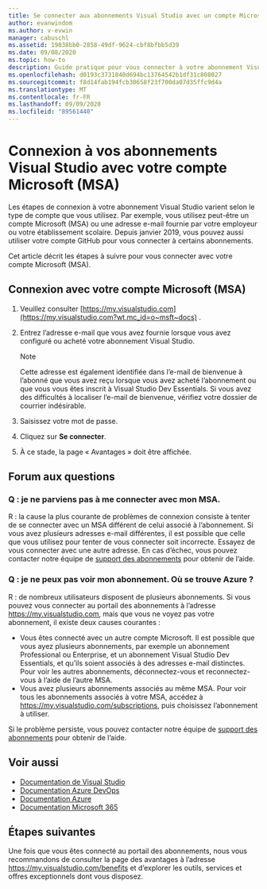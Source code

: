 ```yaml
---
title: Se connecter aux abonnements Visual Studio avec un compte Microsoft | Microsoft Docs
author: evanwindom
ms.author: v-evwin
manager: cabuschl
ms.assetid: 19038bb0-2858-49df-9624-cbf8bfbb5d39
ms.date: 09/08/2020
ms.topic: how-to
description: Guide pratique pour vous connecter à votre abonnement Visual Studio avec votre compte Microsoft (MSA)
ms.openlocfilehash: d0193c3731840d694bc13764542b1df31c808027
ms.sourcegitcommit: f8d14fab194fcb30658f23f700da07d35ffc9d4a
ms.translationtype: MT
ms.contentlocale: fr-FR
ms.lasthandoff: 09/09/2020
ms.locfileid: "89561440"
---
```

# <a name="signing-in-to-your-visual-studio-subscriptions-with-your-microsoft-account-msa"></a>Connexion à vos abonnements Visual Studio avec votre compte Microsoft (MSA)

Les étapes de connexion à votre abonnement Visual Studio varient selon le type de compte que vous utilisez.  Par exemple, vous utilisez peut-être un compte Microsoft (MSA) ou une adresse e-mail fournie par votre employeur ou votre établissement scolaire.  Depuis janvier 2019, vous pouvez aussi utiliser votre compte GitHub pour vous connecter à certains abonnements. 

Cet article décrit les étapes à suivre pour vous connecter avec votre compte Microsoft (MSA).

## <a name="signing-in-with-your-microsoft-account-msa"></a>Connexion avec votre compte Microsoft (MSA)
1. Veuillez consulter [https://my.visualstudio.com](https://my.visualstudio.com?wt.mc_id=o~msft~docs) .
2. Entrez l’adresse e-mail que vous avez fournie lorsque vous avez configuré ou acheté votre abonnement Visual Studio.

   > [!NOTE]
   > Cette adresse est également identifiée dans l’e-mail de bienvenue à l’abonné que vous avez reçu lorsque vous avez acheté l’abonnement ou que vous vous êtes inscrit à Visual Studio Dev Essentials. Si vous avez des difficultés à localiser l’e-mail de bienvenue, vérifiez votre dossier de courrier indésirable.

3. Saisissez votre mot de passe.
4. Cliquez sur **Se connecter**.
5. À ce stade, la page « Avantages » doit être affichée.

## <a name="frequently-asked-questions"></a>Forum aux questions
### <a name="q--im-unable-to-sign-in-using-my-msa"></a>Q : je ne parviens pas à me connecter avec mon MSA.  
R : la cause la plus courante de problèmes de connexion consiste à tenter de se connecter avec un MSA différent de celui associé à l’abonnement.  Si vous avez plusieurs adresses e-mail différentes, il est possible que celle que vous utilisez pour tenter de vous connecter soit incorrecte.  Essayez de vous connecter avec une autre adresse.  En cas d’échec, vous pouvez contacter notre équipe de [support des abonnements](https://visualstudio.microsoft.com/subscriptions/support/) pour obtenir de l’aide.  

### <a name="q--i-cant-see-my-subscription-where-is-it"></a>Q : je ne peux pas voir mon abonnement. Où se trouve Azure ?
R : de nombreux utilisateurs disposent de plusieurs abonnements.  Si vous pouvez vous connecter au portail des abonnements à l’adresse https://my.visualstudio.com, mais que vous ne voyez pas votre abonnement, il existe deux causes courantes :
- Vous êtes connecté avec un autre compte Microsoft.  Il est possible que vous ayez plusieurs abonnements, par exemple un abonnement Professional ou Enterprise, et un abonnement Visual Studio Dev Essentials, et qu’ils soient associés à des adresses e-mail distinctes. Pour voir les autres abonnements, déconnectez-vous et reconnectez-vous à l’aide de l’autre MSA.
- Vous avez plusieurs abonnements associés au même MSA.  Pour voir tous les abonnements associés à votre MSA, accédez à https://my.visualstudio.com/subscriptions, puis choisissez l’abonnement à utiliser. 

Si le problème persiste, vous pouvez contacter notre équipe de [support des abonnements](https://visualstudio.microsoft.com/subscriptions/support/) pour obtenir de l’aide.  

## <a name="see-also"></a>Voir aussi
- [Documentation de Visual Studio](https://docs.microsoft.com/visualstudio/)
- [Documentation Azure DevOps](https://docs.microsoft.com/azure/devops/)
- [Documentation Azure](https://docs.microsoft.com/azure/)
- [Documentation Microsoft 365](https://docs.microsoft.com/microsoft-365/)

## <a name="next-steps"></a>Étapes suivantes
Une fois que vous êtes connecté au portail des abonnements, nous vous recommandons de consulter la page des avantages à l’adresse https://my.visualstudio.com/benefits et d’explorer les outils, services et offres exceptionnels dont vous disposez.  